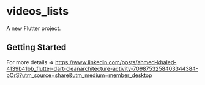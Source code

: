 # videos_lists

A new Flutter project.

## Getting Started

For more details =>
https://www.linkedin.com/posts/ahmed-khaled-4139b41bb_flutter-dart-cleanarchitecture-activity-7098753258403344384-pOrS?utm_source=share&utm_medium=member_desktop
